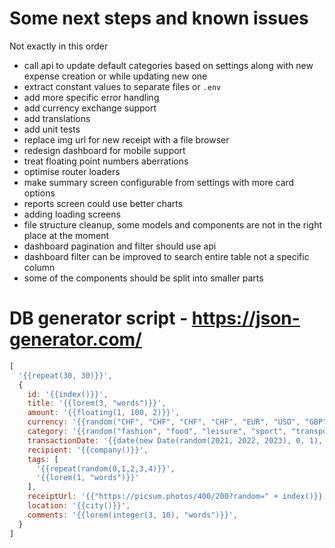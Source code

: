 
# Some next steps and known issues
Not exactly in this order
- call api to update default categories based on settings along with new expense creation or while updating new one
- extract constant values to separate files or `.env`
- add more specific error handling
- add currency exchange support
- add translations
- add unit tests
- replace img url for new receipt with a file browser
- redesign dashboard for mobile support
- treat floating point numbers aberrations
- optimise router loaders
- make summary screen configurable from settings with more card options
- reports screen could use better charts
- adding loading screens
- file structure cleanup, some models and components are not in the right place at the moment
- dashboard pagination and filter should use api
- dashboard filter can be improved to search entire table not a specific column
- some of the components should be split into smaller parts



# DB generator script - https://json-generator.com/
```js
[
  '{{repeat(30, 30)}}',
  {
    id: '{{index()}}',
    title: '{{lorem(3, "words")}}',
    amount: '{{floating(1, 100, 2)}}',
    currency: '{{random("CHF", "CHF", "CHF", "CHF", "EUR", "USD", "GBP", "RON")}}',
    category: '{{random("fashion", "food", "leisure", "sport", "transportation")}}',
    transactionDate: '{{date(new Date(random(2021, 2022, 2023), 0, 1), new Date(), "D/MM/YYYY")}}',
    recipient: '{{company()}}',
    tags: [
      '{{repeat(random(0,1,2,3,4)}}',
      '{{lorem(1, "words")}}'
    ],
    receiptUrl: '{{"https://picsum.photos/400/200?random=" + index()}}',
    location: '{{city()}}',
    comments: '{{lorem(integer(3, 10), "words")}}',
  }
]
```